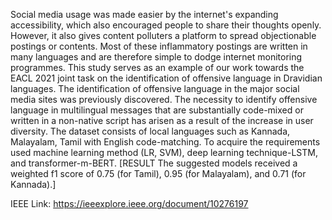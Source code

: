 Social media usage was made easier by the internet's expanding accessibility, which also encouraged people to share their thoughts openly. However, it also gives content polluters a platform to spread objectionable postings or contents. Most of these inflammatory postings are written in many languages and are therefore simple to dodge internet monitoring programmes. This study serves as an example of our work towards the EACL 2021 joint task on the identification of offensive language in Dravidian languages. The identification of offensive language in the major social media sites was previously discovered. The necessity to identify offensive language in multilingual messages that are substantially code-mixed or written in a non-native script has arisen as a result of the increase in user diversity. The dataset consists of local languages such as Kannada, Malayalam, Tamil with English code-matching. To acquire the requirements used machine learning method (LR, SVM), deep learning technique-LSTM, and transformer-m-BERT. [RESULT The suggested models received a weighted f1 score of 0.75 (for Tamil), 0.95 (for Malayalam), and 0.71 (for Kannada).]

IEEE Link: https://ieeexplore.ieee.org/document/10276197
